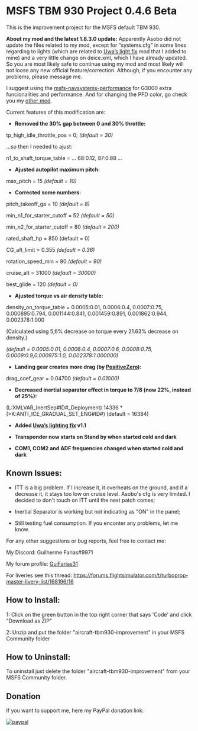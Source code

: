 # MSFS TBM 930 Project 0.4.6 Beta
This is the improvement project for the MSFS default TBM 930.

**About my mod and the latest 1.8.3.0 update:**
Apparently Asobo did not update the files related to my mod, except for “systems.cfg” in some lines regarding to lights (which are related to [Uwa’s light fix](https://github.com/Uwajimaya/FS2020) mod that I added to mine) and a very little change on deice.xml, which I have already updated. So you are most likely safe to continue using my mod and most likely will not loose any new official feature/correction.
Although, if you encounter any problems, please message me.

I suggest using the [msfs-navsystems-performance](https://github.com/Smirow/msfs-navsystems-performance) for G3000 extra funcionalities and performance.
And for changing the PFD color, go check you my [other mod](https://github.com/guifarias31/msfs_pfd_color_modification).

Current features of this modification are:

* **Removed the 30% gap between 0 and 30% throttle:**

tp_high_idle_throttle_pos = 0; *(default = 30)*

...so then I needed to ajust:

n1_to_shaft_torque_table = ... 68:0.12, 87:0.88 ...

* **Ajusted autopilot maximum pitch:**

max_pitch = 15 *(default = 10)*

* **Corrected some numbers:**

pitch_takeoff_ga = 10 *(default = 8)*

min_n1_for_starter_cutoff = 52 *(default = 50)*

min_n2_for_starter_cutoff = 80 *(default = 200)*

rated_shaft_hp = 850 (default = 0)

CG_aft_limit = 0.355 *(default = 0.36)*

rotation_speed_min = 80 *(default = 90)*

cruise_alt = 31000 *(default = 30000)*

best_glide = 120 *(default = 0)*

* **Ajusted torque vs air density table:**

density_on_torque_table = 0.0005:0.01, 0.0006:0.4, 0.0007:0.75, 0.000895:0.794, 0.001144:0.841, 0.001459:0.891, 0.001862:0.944, 0.002378:1.000

(Calculated using 5,6% decrease on torque every 21.63% decrease on density.)

*(default = 0.0005:0.01, 0.0006:0.4, 0.0007:0.6, 0.0008:0.75,  0.0009:0.9,0.000975:1.0, 0.002378:1.000000)*

* **Landing gear creates more drag (by [PositiveZero](https://forums.flightsimulator.com/u/positivezero/summary)):**

drag_coef_gear = 0.04700 *(default = 0.01000)*

* **Decreased inertial separator effect in torque to 7/8 (now 22%, instead of 25%):**

(L:XMLVAR_InertSep#ID#_Deployment) 14336 * (&gt;K:ANTI_ICE_GRADUAL_SET_ENG#ID#) (default = 16384)

* **Added [Uwa’s lighting fix](https://github.com/Uwajimaya/FS2020) v1.1**

* **Transponder now starts on Stand by when started cold and dark**

* **COM1, COM2 and ADF frequencies changed when started cold and dark**

## Known Issues:

- ITT is a big problem. If I increase it, it overheats on the ground, and if a decrease it, it stays too low on cruise level. Asobo's cfg is very limited. I decided to don't touch on ITT until the next patch comes;

- Inertial Separator is working but not indicating as "ON" in the panel;

- Still testing fuel consumption. If you enconter any problems, let me know.

For any other suggestions or bug reports, feel free to contact me:

My Discord: Guilherme Farias#9971

My forum profile: [GuiFarias31](https://forums.flightsimulator.com/u/guifarias31/summary)

For liveries see this thread: https://forums.flightsimulator.com/t/turboprop-master-livery-list/168196/16

## How to Install:

1: Click on the green button in the top right corner that says 'Code' and click "Download as ZIP"

2: Unzip and put the folder "aircraft-tbm930-improvement" in your MSFS Community folder

## How to Uninstall:

To uninstall just delete the folder "aircraft-tbm930-improvement" from your MSFS Community folder.

## Donation

If you want to support me, here my PayPal donation link:

[![paypal](https://www.paypalobjects.com/en_US/i/btn/btn_donateCC_LG.gif)](https://www.paypal.com/cgi-bin/webscr?cmd=_s-xclick&hosted_button_id=AAQXMM62KALU6&source=url)

